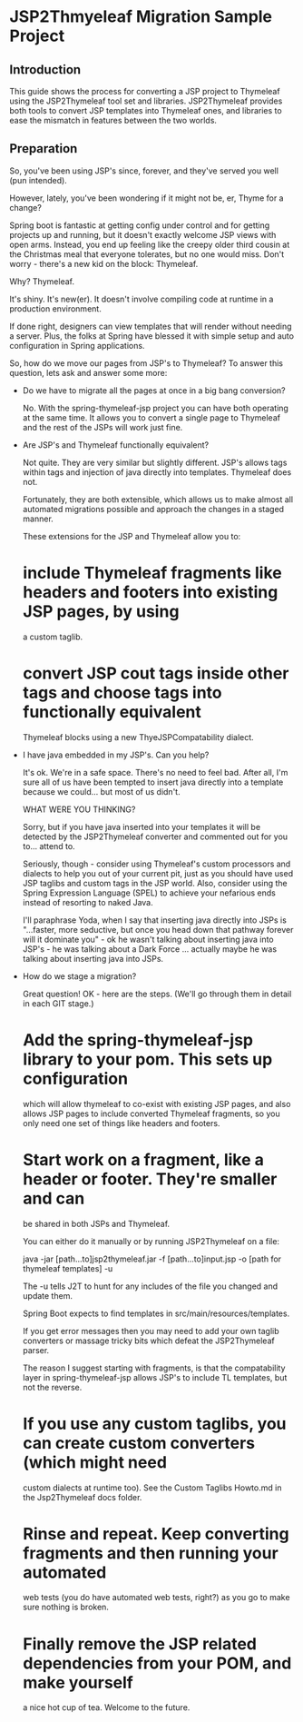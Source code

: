 # JSP2Thmyeleaf Migration Sample Project

## Introduction

This guide shows the process for converting a JSP project to Thymeleaf using the JSP2Thymeleaf
tool set and libraries. JSP2Thymeleaf provides both tools to convert JSP templates into Thymeleaf ones,
and libraries to ease the mismatch in features between the two worlds.

## Preparation 

So, you've been using JSP's since, forever, and they've served you well (pun intended).

However, lately, you've been wondering if it might not be, er,  Thyme for a change?

Spring boot is fantastic at getting config under control and for getting projects up
and running, but it doesn't exactly welcome JSP views with open arms. Instead, you
end up feeling like the creepy older third cousin at the Christmas meal that everyone
tolerates, but no one would miss. Don't worry - there's a new kid on the block: Thymeleaf.

Why? Thymeleaf.

It's shiny. It's new(er). It doesn't involve compiling code at runtime in a production environment.

If done right, designers can view templates that will render without needing a server.
Plus, the folks at Spring have blessed it with simple setup and auto configuration in Spring applications.

So, how do we move our pages from JSP's to Thymeleaf? To answer this question, lets ask and answer some more: 

* Do we have to migrate all the pages at once in a big bang conversion?

  No. With the spring-thymeleaf-jsp project you can have both operating at the same time. 
  It allows you to convert a single page to Thymeleaf and the rest of the JSPs will work just fine. 
 
* Are JSP's and Thymeleaf functionally equivalent? 

  Not quite. They are very similar but slightly different. JSP's allows tags within tags and 
  injection of java directly into templates. Thymeleaf does not.

  Fortunately, they are both extensible, which allows us to make almost all 
  automated migrations possible and approach the changes in a staged manner. 

  These extensions for the JSP and Thymeleaf allow you to:

   # include Thymeleaf fragments like headers and footers into existing JSP pages, by using 
     a custom taglib. 

   # convert JSP cout tags inside other tags and choose tags into functionally equivalent
     Thymeleaf blocks using a new ThyeJSPCompatability dialect.

* I have java embedded in my JSP's. Can you help?
  
  It's ok. We're in a safe space. There's no need to feel bad.
  After all, I'm sure all of us have been tempted to insert java directly into
  a template because we could... but most of us didn't.
 
  WHAT WERE YOU THINKING?

  Sorry, but if you have java inserted into your templates it will be detected
  by the JSP2Thymeleaf converter and commented out for you to... attend to.
  
  Seriously, though - consider using Thymeleaf's custom processors and dialects 
  to help you out of your current pit, just as you should have used JSP taglibs 
  and custom tags in the JSP world. Also, consider using the Spring Expression
  Language (SPEL) to achieve your nefarious ends instead of resorting to naked 
  Java.

  I'll paraphrase Yoda, when I say that inserting java directly into JSPs is 
  "...faster, more seductive, but once you head down that pathway forever will 
  it dominate you" - ok he wasn't talking about inserting java into JSP's - he 
  was talking about a Dark Force ... actually maybe he was talking about 
  inserting java into JSPs.  

* How do we stage a migration?

  Great question! OK - here are the steps. (We'll go through them in detail in 
  each GIT stage.)
 
  # Add the spring-thymeleaf-jsp library to your pom. This sets up configuration
    which will allow thymeleaf to co-exist with existing JSP pages, and also allows
    JSP pages to include converted Thymeleaf fragments, so you only need one set of 
    things like headers and footers.

  # Start work on a fragment, like a header or footer. They're smaller and can 
    be shared in both JSPs and Thymeleaf.
 
    You can either do it manually or by running JSP2Thymeleaf on a file:

    java -jar [path...to]jsp2thymeleaf.jar -f [path...to]input.jsp -o [path for thymeleaf templates] -u

    The -u tells J2T to hunt for any includes of the file you changed and update them.

    Spring Boot expects to find templates in src/main/resources/templates.

    If you get error messages then you may need to add your own taglib converters
    or massage tricky bits which defeat the JSP2Thymeleaf parser.

    The reason I suggest starting with fragments, is that the compatability layer
    in spring-thymeleaf-jsp allows JSP's to include TL templates, but not the reverse.

  # If you use any custom taglibs, you can create custom converters (which might need
    custom dialects at runtime too). See the Custom Taglibs Howto.md in the Jsp2Thymeleaf docs folder.

  # Rinse and repeat. Keep converting fragments and then running your automated
    web tests (you do have automated web tests, right?) as you go to make sure nothing
    is broken.

  # Finally remove the JSP related dependencies from your POM, and make yourself
    a nice hot cup of tea. Welcome to the future.


